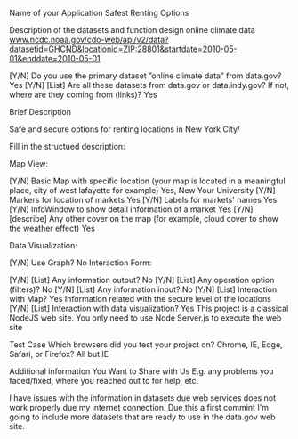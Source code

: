 Name of your Application
    Safest Renting Options

Description of the datasets and function design
    online climate data
    www.ncdc.noaa.gov/cdo-web/api/v2/data?datasetid=GHCND&locationid=ZIP:28801&startdate=2010-05-01&enddate=2010-05-01

[Y/N] Do you use the primary dataset ”online climate data” from data.gov?  Yes
[Y/N] [List] Are all these datasets from data.gov or data.indy.gov? If not, where are they coming from (links)? Yes

Brief Description

Safe and secure options for renting locations in New York City/ 

Fill in the structued description:

Map View:

[Y/N] Basic Map with specific location (your map is located in a meaningful place, city of west lafayette for example) Yes, New Your University
[Y/N] Markers for location of markets Yes
[Y/N] Labels for markets' names Yes
[Y/N] InfoWindow to show detail information of a market Yes
[Y/N] [describe] Any other cover on the map (for example, cloud cover to show the weather effect) Yes

Data Visualization: 

[Y/N] Use Graph? No 
Interaction Form:

[Y/N] [List] Any information output? No 
[Y/N] [List] Any operation option (filters)? No 
[Y/N] [List] Any information input? No 
[Y/N] [List] Interaction with Map? Yes 
    Information related with the secure level of the locations
[Y/N] [List] Interaction with data visualization? Yes
    This project is a classical NodeJS web site.  You only need to use Node Server.js to execute the web site

Test Case Which browsers did you test your project on? Chrome, IE, Edge, Safari, or Firefox? All but IE

Additional information You Want to Share with Us E.g. any problems you faced/fixed, where you reached out to for help, etc.

I have issues with the information in datasets due web services does not work properly due my internet connection.  Due this a first commint I'm going to include more datasets that are ready to use in the data.gov web site.
